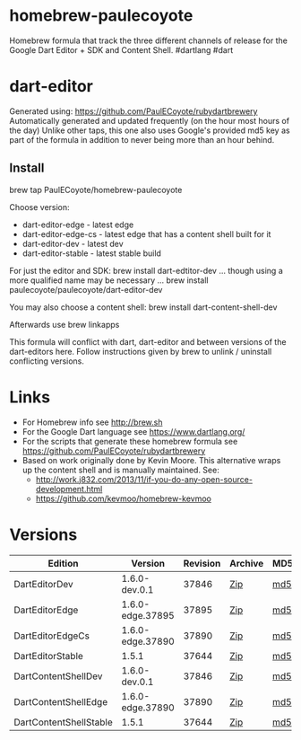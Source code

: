 homebrew-paulecoyote
====================

Homebrew formula that track the three different channels of release for the Google Dart Editor + SDK and Content Shell.  #dartlang #dart

dart-editor
===========

Generated using: https://github.com/PaulECoyote/rubydartbrewery
Automatically generated and updated frequently (on the hour most hours of the day)
Unlike other taps, this one also uses Google's provided md5 key as part of the formula in addition to never being more than an hour behind.

Install
-------
brew tap PaulECoyote/homebrew-paulecoyote

Choose version:
* dart-editor-edge - latest edge
* dart-editor-edge-cs - latest edge that has a content shell built for it
* dart-editor-dev - latest dev
* dart-editor-stable - latest stable build

For just the editor and SDK:
brew install dart-edtitor-dev
... though using a more qualified name may be necessary ...
brew install paulecoyote/paulecoyote/dart-editor-dev

You may also choose a content shell:
brew install dart-content-shell-dev

Afterwards use 
brew linkapps

This formula will conflict with dart, dart-editor and between versions of the dart-editors here.  Follow instructions given by brew to unlink / uninstall conflicting versions.

Links
=====
* For Homebrew info see http://brew.sh
* For the Google Dart language see https://www.dartlang.org/
* For the scripts that generate these homebrew formula see https://github.com/PaulECoyote/rubydartbrewery
* Based on work originally done by Kevin Moore. This alternative wraps up the content shell and is manually maintained.  See: 
    * http://work.j832.com/2013/11/if-you-do-any-open-source-development.html
    * https://github.com/kevmoo/homebrew-kevmoo

Versions
========
| Edition | Version | Revision | Archive | MD5 | Notes |
| ------- | ------- | -------- | ------- | --- | ----- |
| DartEditorDev | 1.6.0-dev.0.1 | 37846 | [Zip](http://storage.googleapis.com/dart-archive/channels/dev/release/37846/editor/darteditor-macos-x64.zip) | [md5](http://storage.googleapis.com/dart-archive/channels/dev/release/37846/editor/darteditor-macos-x64.zip.md5sum) | [Changes](http://storage.googleapis.com/dart-archive/channels/dev/release/latest/changelog.html) |
| DartEditorEdge | 1.6.0-edge.37895 | 37895 | [Zip](http://storage.googleapis.com/dart-archive/channels/be/raw/37895/editor/darteditor-macos-x64.zip) | [md5](http://storage.googleapis.com/dart-archive/channels/be/raw/37895/editor/darteditor-macos-x64.zip.md5sum) | - |
| DartEditorEdgeCs | 1.6.0-edge.37890 | 37890 | [Zip](http://storage.googleapis.com/dart-archive/channels/be/raw/37890/editor/darteditor-macos-x64.zip) | [md5](http://storage.googleapis.com/dart-archive/channels/be/raw/37890/editor/darteditor-macos-x64.zip.md5sum) | - |
| DartEditorStable | 1.5.1 | 37644 | [Zip](http://storage.googleapis.com/dart-archive/channels/stable/release/37644/editor/darteditor-macos-x64.zip) | [md5](http://storage.googleapis.com/dart-archive/channels/stable/release/37644/editor/darteditor-macos-x64.zip.md5sum) | [Changes](http://storage.googleapis.com/dart-archive/channels/stable/release/latest/changelog.html) |
| DartContentShellDev | 1.6.0-dev.0.1 | 37846 | [Zip](http://storage.googleapis.com/dart-archive/channels/dev/release/37846/dartium/content_shell-macos-ia32-release.zip) | [md5](http://storage.googleapis.com/dart-archive/channels/dev/release/37846/dartium/content_shell-macos-ia32-release.zip.md5sum) | - |
| DartContentShellEdge | 1.6.0-edge.37890 | 37890 | [Zip](http://storage.googleapis.com/dart-archive/channels/be/raw/37890/dartium/content_shell-macos-ia32-release.zip) | [md5](http://storage.googleapis.com/dart-archive/channels/be/raw/37890/dartium/content_shell-macos-ia32-release.zip.md5sum) | - |
| DartContentShellStable | 1.5.1 | 37644 | [Zip](http://storage.googleapis.com/dart-archive/channels/stable/release/37644/dartium/content_shell-macos-ia32-release.zip) | [md5](http://storage.googleapis.com/dart-archive/channels/stable/release/37644/dartium/content_shell-macos-ia32-release.zip.md5sum) | - |
